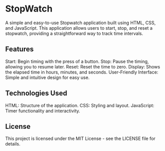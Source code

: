 # StopWatch
A simple and easy-to-use Stopwatch application built using HTML, CSS, and JavaScript. This application allows users to start, stop, and reset a stopwatch, providing a straightforward way to track time intervals.

## Features
Start: Begin timing with the press of a button.
Stop: Pause the timing, allowing you to resume later.
Reset: Reset the time to zero.
Display: Shows the elapsed time in hours, minutes, and seconds.
User-Friendly Interface: Simple and intuitive design for easy use.

## Technologies Used
HTML: Structure of the application.
CSS: Styling and layout.
JavaScript: Timer functionality and interactivity.

## License
This project is licensed under the MIT License - see the LICENSE file for details.
